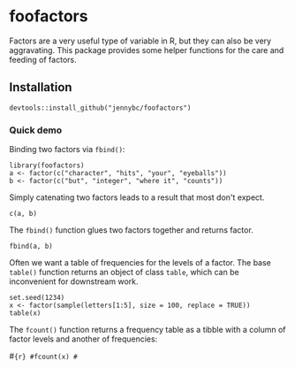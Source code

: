 
<!-- README.md is generated from README.Rmd. Please edit that file -->


# foofactors

<!-- badges: start -->
<!-- badges: end -->

Factors are a very useful type of variable in R, but they can also be very aggravating. This package provides some helper functions for the care and feeding of factors.


## Installation

```{r installation, eval = FALSE}
devtools::install_github("jennybc/foofactors")
```

### Quick demo

Binding two factors via `fbind()`:

```{r}
library(foofactors)
a <- factor(c("character", "hits", "your", "eyeballs"))
b <- factor(c("but", "integer", "where it", "counts"))
```

Simply catenating two factors leads to a result that most don't expect.

```{r}
c(a, b)
```

The `fbind()` function glues two factors together and returns factor.

```{r}
fbind(a, b)
```

Often we want a table of frequencies for the levels of a factor. The base `table()` function returns an object of class `table`, which can be inconvenient for downstream work.

```{r}
set.seed(1234)
x <- factor(sample(letters[1:5], size = 100, replace = TRUE))
table(x)
```

The `fcount()` function returns a frequency table as a tibble with a column of factor levels and another of frequencies:

#```{r}
#fcount(x)
#```



